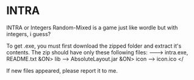 # INTRA
INTRA or Integers Random-Mixed is a game just like wordle but with integers, i guess?

To get .exe, you must first download the zipped folder and extract it's contents.
The zip should have only these following files:
---> intra.exe, README.txt &ON> lib --> AbsoluteLayout.jar &ON> icon --> icon.ico </

If new files appeared, please report it to me.
